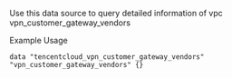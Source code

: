 Use this data source to query detailed information of vpc vpn_customer_gateway_vendors

Example Usage

```hcl
data "tencentcloud_vpn_customer_gateway_vendors" "vpn_customer_gateway_vendors" {}
```
